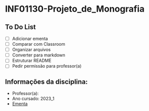 # INF01130-Projeto_de_Monografia

## To Do List

- [ ] Adicionar ementa
- [ ] Comparar com Classroom
- [ ] Organizar arquivos
- [ ] Converter para markdown
- [ ] Estruturar README
- [ ] Pedir permissão para professor(a)

## Informações da disciplina:

- Professor(a):
- Ano cursado: 2023_1
- [Ementa][LinkEmenta]

[LinkEmenta]: https://github.com/UENF-Conteudo-de-Disciplinas/INF01123-Interface_Homem_Maquina
